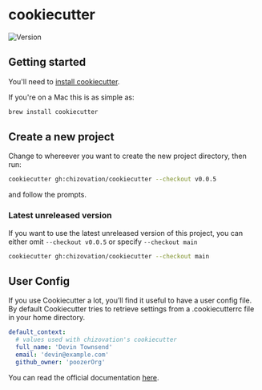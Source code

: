 # cookiecutter

![Version](https://img.shields.io/badge/latest-v0.0.5-blue)

## Getting started

You'll need to [install cookiecutter][cookiecutter-install].

If you're on a Mac this is as simple as:

```sh
brew install cookiecutter
```

[cookiecutter-install]: https://cookiecutter.readthedocs.io/en/stable/installation.html

## Create a new project

Change to whereever you want to create the new project directory, then run:

```sh
cookiecutter gh:chizovation/cookiecutter --checkout v0.0.5
```

and follow the prompts.

### Latest unreleased version

If you want to use the latest unreleased version of this project, you can
either omit `--checkout v0.0.5` or specify `--checkout main`

```sh
cookiecutter gh:chizovation/cookiecutter --checkout main
```

## User Config

If you use Cookiecutter a lot, you’ll find it useful to have a user config
file. By default Cookiecutter tries to retrieve settings from a .cookiecutterrc
file in your home directory.

```yaml
default_context:
  # values used with chizovation's cookiecutter
  full_name: 'Devin Townsend'
  email: 'devin@example.com'
  github_owner: 'poozerOrg'
```

You can read the official documentation [here][cookiecutter-user-config].

[cookiecutter-user-config]: https://cookiecutter.readthedocs.io/en/stable/advanced/user_config.html
